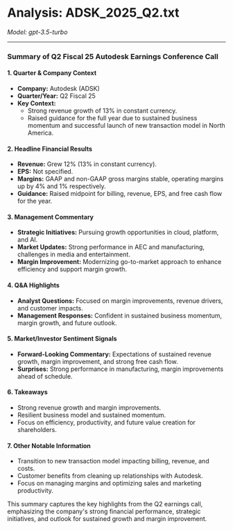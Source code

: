 # Analysis: ADSK_2025_Q2.txt

*Model: gpt-3.5-turbo*

---

### Summary of Q2 Fiscal 25 Autodesk Earnings Conference Call

#### 1. **Quarter & Company Context**
   - **Company:** Autodesk (ADSK)
   - **Quarter/Year:** Q2 Fiscal 25
   - **Key Context:** 
     - Strong revenue growth of 13% in constant currency.
     - Raised guidance for the full year due to sustained business momentum and successful launch of new transaction model in North America.

#### 2. **Headline Financial Results**
   - **Revenue:** Grew 12% (13% in constant currency).
   - **EPS:** Not specified.
   - **Margins:** GAAP and non-GAAP gross margins stable, operating margins up by 4% and 1% respectively.
   - **Guidance:** Raised midpoint for billing, revenue, EPS, and free cash flow for the year.

#### 3. **Management Commentary**
   - **Strategic Initiatives:** Pursuing growth opportunities in cloud, platform, and AI.
   - **Market Updates:** Strong performance in AEC and manufacturing, challenges in media and entertainment.
   - **Margin Improvement:** Modernizing go-to-market approach to enhance efficiency and support margin growth.

#### 4. **Q&A Highlights**
   - **Analyst Questions:** Focused on margin improvements, revenue drivers, and customer impacts.
   - **Management Responses:** Confident in sustained business momentum, margin growth, and future outlook.

#### 5. **Market/Investor Sentiment Signals**
   - **Forward-Looking Commentary:** Expectations of sustained revenue growth, margin improvement, and strong free cash flow.
   - **Surprises:** Strong performance in manufacturing, margin improvements ahead of schedule.

#### 6. **Takeaways**
   - Strong revenue growth and margin improvements.
   - Resilient business model and sustained momentum.
   - Focus on efficiency, productivity, and future value creation for shareholders.

#### 7. **Other Notable Information**
   - Transition to new transaction model impacting billing, revenue, and costs.
   - Customer benefits from cleaning up relationships with Autodesk.
   - Focus on managing margins and optimizing sales and marketing productivity.

This summary captures the key highlights from the Q2 earnings call, emphasizing the company's strong financial performance, strategic initiatives, and outlook for sustained growth and margin improvement.